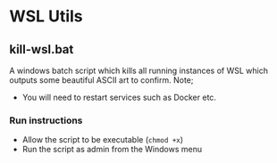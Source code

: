 # WSL Utils

## kill-wsl.bat
A windows batch script which kills all running instances of WSL which outputs some beautiful ASCII art to confirm. 
Note;
- You will need to restart services such as Docker etc.

### Run instructions
- Allow the script to be executable (`chmod +x`)
- Run the script as admin from the Windows menu

